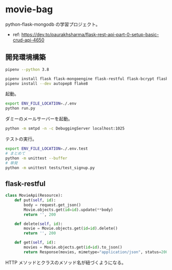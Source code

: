 # movie-bag

python-flask-mongodb の学習プロジェクト。

- ref: https://dev.to/paurakhsharma/flask-rest-api-part-0-setup-basic-crud-api-4650

## 開発環境構築

``` bash
pipenv --python 3.8

pipenv install flask flask-mongoengine flask-restful flask-bcrypt flask-jwt-extended flask-mail
pipenv install --dev autopep8 flake8
```

起動。

``` bash
export ENV_FILE_LOCATION=./.env
python run.py
```

ダミーのメールサーバーを起動。

``` bash
python -m smtpd -n -c DebuggingServer localhost:1025
```

テストの実行。

``` bash
export ENV_FILE_LOCATION=./.env.test
# まとめて
python -m unittest --buffer
# 単発
python -m unittest tests/test_signup.py
```

## flask-restful

``` python
class MovieApi(Resource):
    def put(self, id):
        body = request.get_json()
        Movie.objects.get(id=id).update(**body)
        return '', 200

    def delete(self, id):
        movie = Movie.objects.get(id=id).delete()
        return '', 200

    def get(self, id):
        movies = Movie.objects.get(id=id).to_json()
        return Response(movies, mimetype="application/json", status=200)
```

HTTP メソッドとクラスのメソッド名が紐づくようになる。
